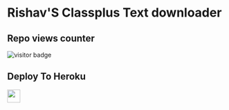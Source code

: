 # Rishav'S Classplus Text downloader

## Repo views counter

![visitor badge](https://visitor-badge.laobi.icu/badge?page_id=rishavdevkr/cptxtextract&query_only=true)

## Deploy To Heroku

<a href="https://heroku.com/deploy?template=https://github.com/rishavdevkr/cptxtextractor">
     <img height="30px" src="https://img.shields.io/badge/Deploy%20To%20Heroku-blueviolet?style=for-the-badge&logo=heroku">
  </a>

